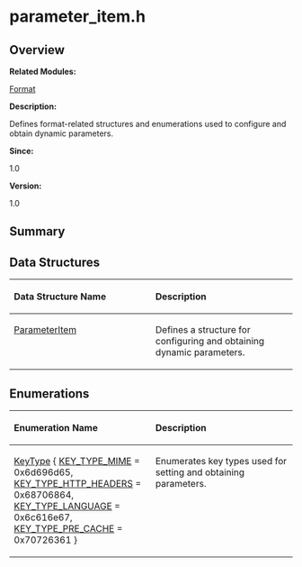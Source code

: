 # parameter\_item.h<a name="EN-US_TOPIC_0000001055518066"></a>

## **Overview**<a name="section1260977758093527"></a>

**Related Modules:**

[Format](format.md)

**Description:**

Defines format-related structures and enumerations used to configure and obtain dynamic parameters. 

**Since:**

1.0

**Version:**

1.0

## **Summary**<a name="section1533311418093527"></a>

## Data Structures<a name="nested-classes"></a>

<a name="table724444643093527"></a>
<table><thead align="left"><tr id="row1261654560093527"><th class="cellrowborder" valign="top" width="50%" id="mcps1.1.3.1.1"><p id="p675005019093527"><a name="p675005019093527"></a><a name="p675005019093527"></a>Data Structure Name</p>
</th>
<th class="cellrowborder" valign="top" width="50%" id="mcps1.1.3.1.2"><p id="p1284664830093527"><a name="p1284664830093527"></a><a name="p1284664830093527"></a>Description</p>
</th>
</tr>
</thead>
<tbody><tr id="row1958840110093527"><td class="cellrowborder" valign="top" width="50%" headers="mcps1.1.3.1.1 "><p id="p2068297659093527"><a name="p2068297659093527"></a><a name="p2068297659093527"></a><a href="parameteritem.md">ParameterItem</a></p>
</td>
<td class="cellrowborder" valign="top" width="50%" headers="mcps1.1.3.1.2 "><p id="p1553595874093527"><a name="p1553595874093527"></a><a name="p1553595874093527"></a>Defines a structure for configuring and obtaining dynamic parameters. </p>
</td>
</tr>
</tbody>
</table>

## Enumerations<a name="enum-members"></a>

<a name="table1897445930093527"></a>
<table><thead align="left"><tr id="row1409798434093527"><th class="cellrowborder" valign="top" width="50%" id="mcps1.1.3.1.1"><p id="p2138719822093527"><a name="p2138719822093527"></a><a name="p2138719822093527"></a>Enumeration Name</p>
</th>
<th class="cellrowborder" valign="top" width="50%" id="mcps1.1.3.1.2"><p id="p812645814093527"><a name="p812645814093527"></a><a name="p812645814093527"></a>Description</p>
</th>
</tr>
</thead>
<tbody><tr id="row1428210752093527"><td class="cellrowborder" valign="top" width="50%" headers="mcps1.1.3.1.1 "><p id="p1392556828093527"><a name="p1392556828093527"></a><a name="p1392556828093527"></a><a href="format.md#gaab0feaba617470cb4aa830dc5935238c">KeyType</a> { <a href="format.md#ggaab0feaba617470cb4aa830dc5935238ca5a467ebeae7cb5f1568c3d881f545e70">KEY_TYPE_MIME</a> = 0x6d696d65, <a href="format.md#ggaab0feaba617470cb4aa830dc5935238ca9e29390ad126492d6aeb3a96fe60dfd0">KEY_TYPE_HTTP_HEADERS</a> = 0x68706864, <a href="format.md#ggaab0feaba617470cb4aa830dc5935238ca493efb89298fa6070eb02f4a4e1dc3da">KEY_TYPE_LANGUAGE</a> = 0x6c616e67, <a href="format.md#ggaab0feaba617470cb4aa830dc5935238ca1208cc2b99c8ac61f8fb68fd743cb231">KEY_TYPE_PRE_CACHE</a> = 0x70726361 }</p>
</td>
<td class="cellrowborder" valign="top" width="50%" headers="mcps1.1.3.1.2 "><p id="p684109031093527"><a name="p684109031093527"></a><a name="p684109031093527"></a>Enumerates key types used for setting and obtaining parameters. </p>
</td>
</tr>
</tbody>
</table>

